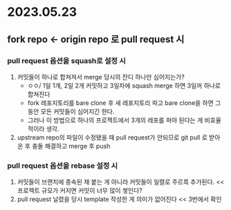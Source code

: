 # 2023.05.23
## fork repo <- origin repo 로 pull request 시
###  pull request 옵션을 squash로 설정 시
1. 커밋들이 하나로 합쳐져서 merge 당시의 잔디 하나만 심어지는가? 
    - ㅇㅇ/ 1일 1개, 2일 2개 커밋하고 3일차에 squash merge 하면 3일꺼 하나로 합쳐진다
    - fork 레포지토리를 bare clone 후 새 레포지토리 파고 bare clone을 하면 그동안 모든 커밋들이 심어지긴 한다.
    - 그러나 이 방법으로 하나의 프로젝트에서 3개의 레포를 파야 된다는 게 비효율적이라 생각. 
2. upstream repo의 파일이 수정됐을 때 pull request가 안되므로 git pull 로 받아온 후 충돌 해결하고 merge 후 push 
### pull request 옵션을 rebase 설정 시
1. 커밋들이 브랜치에 종속된 채 붙는 게 아니라 커밋들이 일렬로 주르륵 추가된다. <<프로젝트 규모가 커지면 커밋이 너무 많이 쌓인다?
2. pull request 날렸을 당시 template 작성한 게 의미가 없어진다 << 3번에서 확인
